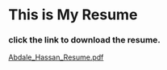 # This is My Resume
### click the link to download the resume.

[Abdale_Hassan_Resume.pdf](https://github.com/Abdale88/Rainbow-txt/files/6432319/Abdale_Hassan_Resume.pdf)


